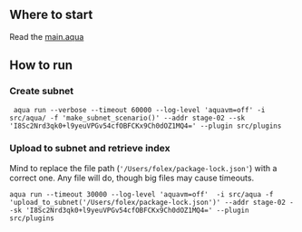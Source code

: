## Where to start
Read the [main.aqua](src/aqua/main.aqua)

## How to run
### Create subnet
```
 aqua run --verbose --timeout 60000 --log-level 'aquavm=off' -i src/aqua/ -f 'make_subnet_scenario()' --addr stage-02 --sk 'I8Sc2Nrd3qk0+l9yeuVPGv54cfOBFCKx9Ch0dOZ1MQ4=' --plugin src/plugins
```

### Upload to subnet and retrieve index
Mind to replace the file path (`'/Users/folex/package-lock.json'`) with a correct one. Any file will do, though big files may cause timeouts.

```
aqua run --timeout 30000 --log-level 'aquavm=off'  -i src/aqua -f 'upload_to_subnet('/Users/folex/package-lock.json')' --addr stage-02 --sk 'I8Sc2Nrd3qk0+l9yeuVPGv54cfOBFCKx9Ch0dOZ1MQ4=' --plugin src/plugins
```